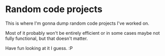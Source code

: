 # Random code projects
This is where I'm gonna dump random code projects I've worked on.

Most of it probably won't be entirely efficient or in some cases maybe not fully functional, but that doesn't matter.

Have fun looking at it I guess. :P
